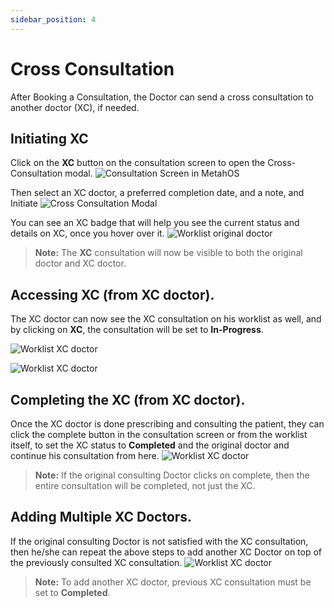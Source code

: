 ```yaml
---
sidebar_position: 4
---
```


# Cross Consultation

After Booking a Consultation, the Doctor can send a cross consultation to another doctor (XC), if needed.

## Initiating XC

Click on the **XC** button on the consultation screen to open the Cross-Consultation modal.
![Consultation Screen in MetahOS](https://res.cloudinary.com/teleopdassets/image/upload/v1642179523/Guide/1_p2yfz2.png)

Then select an XC doctor, a preferred completion date, and a note, and Initiate
![Cross Consultation Modal](https://res.cloudinary.com/teleopdassets/image/upload/v1642179524/Guide/2_akttvb.png)

You can see an XC badge that will help you see the current status and details on XC, once you hover over it.
![Worklist original doctor](https://res.cloudinary.com/teleopdassets/image/upload/v1642179524/Guide/3_szk5se.png)

> **Note:** The **XC** consultation will now be visible to both the original doctor and XC doctor.

## Accessing XC (from XC doctor).

The XC doctor can now see the XC consultation on his worklist as well, and by clicking on **XC**, the consultation will be set to **In-Progress**.

![Worklist XC doctor](https://res.cloudinary.com/teleopdassets/image/upload/v1642179524/Guide/4_fp9qcs.png)

![Worklist XC doctor](https://res.cloudinary.com/teleopdassets/image/upload/v1642179524/Guide/5_ftb9bq.png)

## Completing the XC (from XC doctor).

Once the XC doctor is done prescribing and consulting the patient, they can click the complete button in the consultation screen or from the worklist itself, to set the XC status to **Completed** and the original doctor and continue his consultation from here.
![Worklist XC doctor](https://res.cloudinary.com/teleopdassets/image/upload/v1642179524/Guide/6_xtr6ja.png)

> **Note:** If the original consulting Doctor clicks on complete, then the entire consultation will be completed, not just the XC.

## Adding Multiple XC Doctors.

If the original consulting Doctor is not satisfied with the XC consultation, then he/she can repeat the above steps to add another XC Doctor on top of the previously consulted XC consultation.
![Worklist XC doctor](https://res.cloudinary.com/teleopdassets/image/upload/v1642179526/Guide/7_qe0qlm.png)

> **Note:** To add another XC doctor, previous XC consultation must be set to **Completed**.
